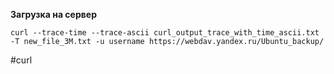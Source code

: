
**Загрузка на сервер**

```curl --trace-time --trace-ascii curl_output_trace_with_time_ascii.txt -T new_file_3M.txt -u username https://webdav.yandex.ru/Ubuntu_backup/```


#curl